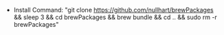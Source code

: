 * Install Command: "git clone https://github.com/nullhart/brewPackages && sleep 3 && cd brewPackages && brew bundle && cd .. && sudo rm -r brewPackages"
